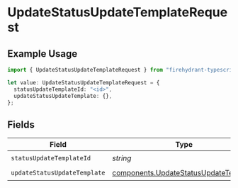 # UpdateStatusUpdateTemplateRequest

## Example Usage

```typescript
import { UpdateStatusUpdateTemplateRequest } from "firehydrant-typescript-sdk/models/operations";

let value: UpdateStatusUpdateTemplateRequest = {
  statusUpdateTemplateId: "<id>",
  updateStatusUpdateTemplate: {},
};
```

## Fields

| Field                                                                                          | Type                                                                                           | Required                                                                                       | Description                                                                                    |
| ---------------------------------------------------------------------------------------------- | ---------------------------------------------------------------------------------------------- | ---------------------------------------------------------------------------------------------- | ---------------------------------------------------------------------------------------------- |
| `statusUpdateTemplateId`                                                                       | *string*                                                                                       | :heavy_check_mark:                                                                             | N/A                                                                                            |
| `updateStatusUpdateTemplate`                                                                   | [components.UpdateStatusUpdateTemplate](../../models/components/updatestatusupdatetemplate.md) | :heavy_check_mark:                                                                             | N/A                                                                                            |